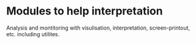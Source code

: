 # Modules to help interpretation

Analysis and montitoring with visulisation, interpretation, screen-printout, etc. including utilites.
